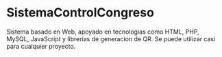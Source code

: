 # SistemaControlCongreso
Sistema basado en Web, apoyado en tecnologias como HTML, PHP, MySQL, JavaScript y librerias de generacion de QR.  Se puede utilizar casi para cualquier proyecto. 
